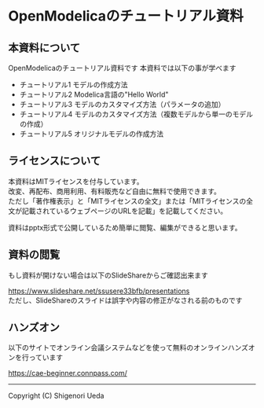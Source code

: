 ﻿# OpenModelicaのチュートリアル資料

## 本資料について  
OpenModelicaのチュートリアル資料です
本資料では以下の事が学べます  
- チュートリアル1 モデルの作成方法  
- チュートリアル2 Modelica言語の"Hello World"  
- チュートリアル3 モデルのカスタマイズ方法（パラメータの追加）  
- チュートリアル4 モデルのカスタマイズ方法（複数モデルから単一のモデルの作成）  
- チュートリアル5 オリジナルモデルの作成方法  

## ライセンスについて
本資料はMITライセンスを付与しています。  
改変、再配布、商用利用、有料販売など自由に無料で使用できます。  
ただし「著作権表示」と「MITライセンスの全文」または「MITライセンスの全文が記載されているウェブページのURLを記載」を記載してください。  

資料はpptx形式で公開しているため簡単に閲覧、編集ができると思います。  

## 資料の閲覧  
もし資料が開けない場合は以下のSlideShareからご確認出来ます  

https://www.slideshare.net/ssusere33bfb/presentations  
ただし、SlideShareのスライドは誤字や内容の修正がなされる前のものです  

## ハンズオン
以下のサイトでオンライン会議システムなどを使って無料のオンラインハンズオンを行っています  

https://cae-beginner.connpass.com/

- - -
Copyright (C) Shigenori Ueda
